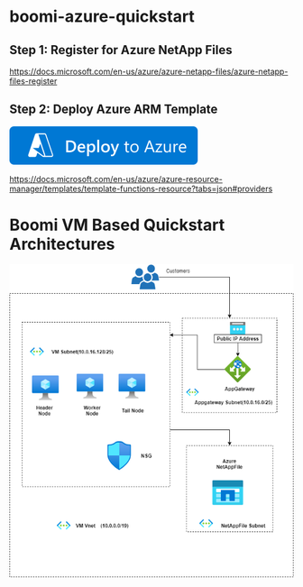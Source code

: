 # boomi-azure-quickstart

## Step 1: Register for Azure NetApp Files

https://docs.microsoft.com/en-us/azure/azure-netapp-files/azure-netapp-files-register

## Step 2: Deploy Azure ARM Template

[![Deploy To Azure](https://raw.githubusercontent.com/Azure/azure-quickstart-templates/master/1-CONTRIBUTION-GUIDE/images/deploytoazure.svg?sanitize=true)](https://portal.azure.com/#create/Microsoft.Template/uri/https%3A%2F%2Fraw.githubusercontent.com%2FGanesh-Yeole%2Fboomi-azure-quickstart%2Fmain%2Ftemplate%2Fazuredeploy.json/createUIDefinitionUri/https%3A%2F%2Fraw.githubusercontent.com%2FGanesh-Yeole%2Fboomi-azure-quickstart%2Fmain%2Ftemplate%2FcreateUiDefinition.json)

https://docs.microsoft.com/en-us/azure/azure-resource-manager/templates/template-functions-resource?tabs=json#providers

# Boomi VM Based Quickstart Architectures

![Boomi AKS Architecture](https://github.com/Ganesh-Yeole/boomi-azure-quickstart/blob/main/images/Azure%20VM%20Based%20Boomi%20molecule-Architecture.png)
